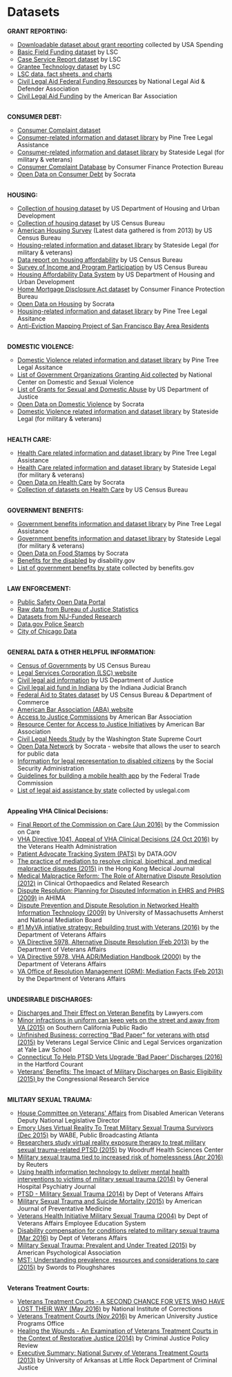 # Datasets
<b>GRANT REPORTING:</b>
<ul style="list-style-type:circle">
<li><a href="https://www.usaspending.gov/DownloadCenter/Pages/DataDownload.aspx">Downloadable dataset about grant reporting</a> collected by USA Spending</li>
<li><a href="http://www.lsc.gov/basic-field-funding">Basic Field Funding dataset</a> by LSC</li>
<li><a href="http://www.lsc.gov/case-service-report">Case Service Report dataset</a> by LSC</li>
<li><a href="http://www.lsc.gov/grants-grantee-resources/grantee-data/grantee-technology">Grantee Technology dataset</a> by LSC</li>
<li><a href="http://www.lsc.gov/category/data-fact-sheets-charts">LSC data, fact sheets, and charts</a></li>
<li><a href="https://legalaidresources.org">Civil Legal Aid Federal Funding Resources</a> by National Legal Aid & Defender Association</li>
<li><a href="http://www.americanbar.org/groups/legal_aid_indigent_defendants/initiatives/resource_center_for_access_to_justice/resources---information-on-civil-legal-aid-funding.html">Civil Legal Aid Funding</a> by the American Bar Association</li>
</ul>
<br>
<b>CONSUMER DEBT:</B>
<ul style="list-style-type:circle">
<li><a href="http://catalog.data.gov/dataset/consumer-complaint-database#topic=consumer_navigation">Consumer Complaint dataset</a></li>
<li><a href="http://ptla.org/library/358">Consumer-related information and dataset library</a> by Pine Tree Legal Assistance</li>
<li><a href="http://statesidelegal.org/library/2712">Consumer-related information and dataset library</a> by Stateside Legal (for military & veterans)</li>
<li><a href="http://www.consumerfinance.gov/data-research/consumer-complaints/">Consumer Complaint Database</a> by Consumer Finance Protection Bureau</li>
<li><a href="https://www.opendatanetwork.com/search?q=consumer+debt">Open Data on Consumer Debt</a> by Socrata</li>
</ul>
<br>
<b>HOUSING:</b>
<ul style="list-style-type:circle">
<li><a href="http://data.hud.gov/data_sets.html">Collection of housing dataset</a> by US Department of Housing and Urban Development</li>
<li><a href="http://www.census.gov/topics/housing.html">Collection of housing dataset</a> by US Census Bureau</li>
<li><a href="http://www.census.gov/programs-surveys/ahs/data.2013.html">American Housing Survey</a> (Latest data gathered is from 2013) by US Census Bureau</li>
<li><a href="http://statesidelegal.org/library/2577">Housing-related information and dataset library</a> by Stateside Legal (for military & veterans)</li>
<li><a href="http://www.census.gov/housing/affordability/">Data report on housing affordability</a> by US Census Bureau</li>
<li><a href="http://www.census.gov/programs-surveys/sipp/data.html">Survey of Income and Program Participation</a> by US Census Bureau</li>
<li><a href="http://catalog.data.gov/dataset/housing-affordability-data-system-hads">Housing Affordability Data System</a> by US Department of Housing and Urban Development</li>
<li><a href="http://www.consumerfinance.gov/data-research/hmda/explore">Home Mortgage Disclosure Act dataset</a> by Consumer Finance Protection Bureau</li>
<li><a href="https://www.opendatanetwork.com/search?q=housing">Open Data on Housing</a> by Socrata</li>
<li><a href="http://ptla.org/library/570">Housing-related information and dataset library</a> by Pine Tree Legal Assitance</li>
<li><a href="http://www.antievictionmap.com">Anti-Eviction Mapping Project of San Francisco Bay Area Residents</a></li>
</ul>
<br>
<b>DOMESTIC VIOLENCE:</b>
<ul style="list-style-type:circle">
<li><a href="http://ptla.org/library/433">Domestic Violence related information and dataset library</a> by Pine Tree Legal Assitance</li>
<li><a href="http://www.ncdsv.org/ncd_linksfunding.html#government">List of Government Organizations Granting Aid collected</a> by National Center on Domestic and Sexual Violence</li>
<li><a href="https://www.justice.gov/ovw/grant-programs">List of Grants for Sexual and Domestic Abuse</a> by US Department of Justice</li>
<li><a href="https://www.opendatanetwork.com/search?q=domestic+violence">Open Data on Domestic Violence</a> by Socrata</li>
<li><a href="http://statesidelegal.org/library/2661">Domestic Violence related information and dataset library</a> by Stateside Legal (for military & veterans)</li>
</ul>
<br>
<b>HEALTH CARE:</b>
<ul style="list-style-type:circle">
<li><a href="http://ptla.org/library/459">Health Care related information and dataset library</a> by Pine Tree Legal Assistance</li>
<li><a href="http://statesidelegal.org/library/2621">Health Care related information and dataset library</a> by Stateside Legal (for military & veterans)</li>
<li><a href="https://www.opendatanetwork.com/search?q=health+care">Open Data on Health Care</a> by Socrata</li>
<li><a href="http://www.census.gov/topics/health.html">Collection of datasets on Health Care</a> by US Census Bureau</li>
</ul>
<br>
<b>GOVERNMENT BENEFITS:</b><br>
<ul style="list-style-type:circle">
<li><a href="http://ptla.org/library/523">Government benefits information and dataset library</a> by Pine Tree Legal Assistance</li>
<li><a href="http://statesidelegal.org/library/2780">Government benefits information and dataset library</A> by Stateside Legal (for military & veterans)</li>
<li><a href="https://www.opendatanetwork.com/search?q=food+stamp">Open Data on Food Stamps</a> by Socrata</li>
<li><a href="https://www.disability.gov">Benefits for the disabled</a> by disability.gov</li>
<li><a href="https://www.benefits.gov/benefits/browse-by-state">List of government benefits by state</a> collected by benefits.gov</li>
</ul>
<br>
<b>LAW ENFORCEMENT:</b><br>
<ul style="list-style-type:circle">
<li><a href="https://publicsafetydataportal.org/developers/">Public Safety Open Data Portal</a></li>
<li><a href="http://www.bjs.gov/rawdata.cfm">Raw data from Bureau of Justice Statistics</a></li>
<li><a href="http://www.nij.gov/publications/pages/datasets.aspx">Datasets from NIJ-Funded Research</a></li>
<li><a href="https://catalog.data.gov/dataset?tags=police">Data.gov Police Search</a></li>
<li><a href="https://data.cityofchicago.org/">City of Chicago Data</a></li>
</ul>
<br>
<b>GENERAL DATA & OTHER HELPFUL INFORMATION:</b>
<ul style="list-style-type:circle">
<li><a href="https://catalog.data.gov/dataset/census-of-governments">Census of Governments</a> by US Census Bureau</li>
<li><a href="http://www.lsc.gov">Legal Services Corporation (LSC) website</a></li>
<li><a href="https://www.justice.gov/atj/civil-legal-aid-101">Civil legal aid information</a> by US Department of Justice</li>
<li><a href="http://www.in.gov/judiciary/admin/2408.htm">Civil legal aid fund in Indiana</a> by the Indiana Judicial Branch</li>
<li><a href="https://catalog.data.gov/dataset/federal-aid-to-states">Federal Aid to States dataset</a> by US Census Bureau & Department of Commerce</li>
<li><a href="http://www.americanbar.org/aba.html">American Bar Association (ABA) website</a></li>
<li><a href="http://www.americanbar.org/groups/legal_aid_indigent_defendants/initiatives/resource_center_for_access_to_justice/atj-commissions.html">Access to Justice Commissions</a> by American Bar Association</li>
<li><a href="http://www.americanbar.org/groups/legal_aid_indigent_defendants/initiatives/resource_center_for_access_to_justice.html">Resource Center for Access to Justice Initiatives</a> by American Bar Association</li>
<li><a href="http://ocla.wa.gov/wp-content/uploads/2015/10/CivilLegalNeedsStudy_October2015_V21_Final10_14_15.pdf">Civil Legal Needs Study</a> by the Washington State Supreme Court</li>
<li><a href="https://www.opendatanetwork.com">Open Data Network</a> by Socrata - website that allows the user to search for public data</li>
<li><a href="https://www.ssa.gov/representation/">Information for legal representation to disabled citizens</a> by the Social Security Administration</li>
<li><a href="https://www.ftc.gov/tips-advice/business-center/guidance/mobile-health-apps-interactive-tool">Guidelines for building a mobile health app</a> by the Federal Trade Commission</li>
<li><a href="http://legalaid.uslegal.com">List of legal aid assistance by state</a> collected by uslegal.com</li>
</ul>
<br>
<b>Appealing VHA Clinical Decisions:</b>
<ul style="list-style-type:circle">
<li><a href="http://i2.cdn.turner.com/cnn/2016/images/07/05/commission-on-care_final-report_063016_1815-3-1.pdf">Final Report of the Commission on Care (Jun 2016)</a> by the Commission on Care </li>
<li><a href="https://www.google.com/url?sa=t&rct=j&q=&esrc=s&source=web&cd=1&ved=0ahUKEwjzk4z7jpvRAhUU7WMKHf9JBqoQFggcMAA&url=https%3A%2F%2Fwww.va.gov%2Fvhapublications%2FViewPublication.asp%3Fpub_ID%3D3285&usg=AFQjCNFZ6kjP3T9FltexwKgivx4b02WXmg&sig2=J3Yl4MavA3ER-BbbxVvoiw">VHA Directive 1041, Appeal of VHA Clinical Decisions (24 Oct 2016)</a> by the Veterans Health Administration</li>
<li><a href="https://catalog.data.gov/dataset/patient-advocate-tracking-system-pats">Patient Advocate Tracking System (PATS)</a> by DATA.GOV </li>
<li><a href="http://www.hkmj.org/abstracts/v21n6/560.htm">The practice of mediation to resolve clinical, bioethical, and medical malpractice disputes (2015)</a> in the Hong Kong Mecical Journal </li>
<li><a href="https://www.ncbi.nlm.nih.gov/pmc/articles/PMC3314770/">Medical Malpractice Reform: The Role of Alternative Dispute Resolution (2012)</a> in Clinical Orthopaedics and Related Research </li>
<li><a href="http://library.ahima.org/doc?oid=95151#.WKiI7hi-K8V">Dispute Resolution: Planning for Disputed Information in EHRS and PHRS (2009)</a> in AHIMA </li>
<li><a href="http://www.umass.edu/eei/EEI%20Website%20Articles/Dispute%20Prevention%20and%20Dispute%20Resolution%20in%20Networked%20Health%20Information%20Technology%20Policy%20Paper%20Final%20031609.pdf">Dispute Prevention and Dispute Resolution in Networked Health Information Technology (2009)</a> by University of Massachusetts Amherst and National Mediation Board  </li>
<li><a href="https://www.va.gov/myva/">#1 MyVA intiative strategy: Rebuilding trust with Veterans (2016)</a> by the Department of Veterans Affairs </li>
<li><a href="http://www.diversity.va.gov/policy/files/Directive_5978.pdf">VA Directive 5978, Alternative Dispute Resolution (Feb 2013)</a> by the Department of Veterans Affairs </li>
<li><a href="https://www.va.gov/adr/docs/VHAHndbk.pdf">VA Directive 5978, VHA ADR/Mediation Handbook (2000)</a> by the Department of Veterans Affairs </li>
<li><a href="https://www.va.gov/ORM/FAQ/mediation.asp">VA Office of Resolution Management (ORM): Mediation Facts (Feb 2013)</a> by the Department of Veterans Affairs </li>
</ul>
<br>
<b>UNDESIRABLE DISCHARGES:</b>
<ul style="list-style-type:circle">
<li><a href="http://military-law.lawyers.com/veterans-benefits/discharges-and-their-effect-on-veteran-benefits.html">Discharges and Their Effect on Veteran Benefits</a> by Lawyers.com </li>
<li><a href="http://www.scpr.org/news/2015/09/29/54696/minor-infractions-in-uniform-keep-thousands-of-vet/">Minor infractions in uniform can keep vets on the street and away from VA (2015)</a> on Southern California Public Radio </li>
<li><a href="https://www.law.yale.edu/system/files/documents/pdf/unfinishedbusiness.pdf">Unfinished Business: correcting "Bad Paper" for veterans with ptsd (2015)</a> by Veterans Legal Service Clinic and Legal Services organization at Yale Law School </li>
<li><a href="http://www.courant.com/news/connecticut/hc-vets-discharges-ptsd-20161116-story.html">Connecticut To Help PTSD Vets Upgrade 'Bad Paper' Discharges (2016) </a> in the Hartford Courant </li>
<li><a href="https://fas.org/sgp/crs/misc/R43928.pdf">Veterans’ Benefits: The Impact of Military Discharges on Basic Eligibility (2015) </a> by the Congressional Research Service </li>
</ul>
<br>
<b>MILITARY SEXUAL TRAUMA:</b>
<ul style="list-style-type:circle">
<li><a href="https://veterans.house.gov/witness-testimony/joy-j-ilem-14">House Committee on Veterans' Affairs</a> from Disabled American Veterans Deputy National Legislative Director </li>
<li><a href="http://news.wabe.org/post/emory-uses-virtual-reality-treat-military-sexual-trauma-survivors">Emory Uses Virtual Reality To Treat Military Sexual Trauma Survivors (Dec 2015)</a> by WABE, Public Broadcasting Atlanta </li>
<li><a href="http://news.emory.edu/stories/2015/06/virtual_reality_therapy_military_sexual_trauma/">Researchers study virtual reality exposure therapy to treat military sexual trauma-related PTSD (2015)</a> by Woodruff Health Sciences Center </li>
<li><a href="http://www.reuters.com/article/us-health-veterans-homeless-idUSKCN0XH2RD">Military sexual trauma tied to increased risk of homelessness (Apr 2016)</a> by Reuters </li>
<li><a href="http://www.ghpjournal.com/article/S0163-8343(13)00209-0/abstract">Using health information technology to deliver mental health interventions to victims of military sexual trauma (2014)</a> by General Hospital Psychiatry Journal </li>
<li><a href="http://www.ptsd.va.gov/public/types/violence/military-sexual-trauma-general.asp">PTSD - Military Sexual Trauma (2014)</a> by Dept of Veterans Affairs </li>
<li><a href="http://www.ajpmonline.org/article/S0749-3797(15)00703-5/abstract">Military Sexual Trauma and Suicide Mortality (2015)</a> by American Journal of Preventative Medicine </li>
<li><a href="http://www.publichealth.va.gov/docs/vhi/military_sexual_trauma.pdf">Veterans Health Initiative Military Sexual Trauma (2004)</a> by Dept of Veterans Affairs Employee Education System </li>
<li><a href="http://www.benefits.va.gov/BENEFITS/factsheets/serviceconnected/MST.pdf">Disability compensation for conditions related to military sexual trauma (Mar 2016)</a> by Dept of Veterans Affairs </li>
<li><a href="http://www.apa.org/news/press/releases/2015/11/military-sexual-trauma.aspx">Military Sexual Trauma: Prevalent and Under Treated (2015)</a> by American Psychological Association </li>
<li><a href="https://www.swords-to-plowshares.org/sites/default/files/Military%20Sexual%20Trauma%20-%20Understanding%20(2015).pdf">MST: Understanding prevalence, resources and considerations to care (2015)</a> by Swords to Ploughshares </li>
</ul>
<br>
<b>Veterans Treatment Courts:</b>
<ul style="list-style-type:circle">
<li><a href="https://s3.amazonaws.com/static.nicic.gov/Library/030018.pdf"> Veterans Treatment Courts - A SECOND CHANCE FOR VETS WHO HAVE LOST THEIR WAY (May 2016)</a> by National Institute of Corrections </li>
<li><a href="http://www.american.edu/spa/jpo/initiatives/drug-court/upload/Fact-Sheet-on-Veterans-Treatment-Courts.pdf">Veterans Treatment Courts (Nov 2016)</a> by American University Justice Programs Office </li>
<li><a href="http://journals.sagepub.com/doi/full/10.1177/0887403413520002">Healing the Wounds - An Examination of Veterans Treatment Courts in the Context of Restorative Justice (2014)</a> by Criminal Justice Policy Review </li>
<li><a href="https://poseidon01.ssrn.com/delivery.php?ID=925001095006091080089124030123110031105056038064034051074000127118100091026072103029063026017056028045033097020084119092066065061007010028093003085028087077075000067093060076123113084069105111016099105065092093023081029014069066115065099099075089105097&EXT=pdf">Executive Summary: National Survey of Veterans Treatment Courts (2013)</a> by University of Arkansas at Little Rock Department of Criminal Justice </li>
